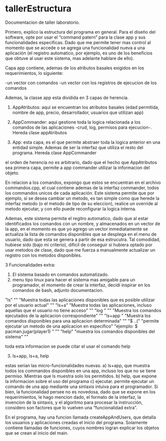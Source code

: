 # tallerEstructura
Documentacion de taller laboratorio.

Primero, explico la estructura del programa en general. Para el diseño del software, opte por usar el “command patern” para la clase app y sus funcionalidades especificas. Dado que me permite tener mas control al momento que se accede o se agrega una funcionalidad nueva a una aplicación (el registro automatico, por ejemplo, es uno de los beneficios que obtuve al usar este sistema, mas adelante hablare de ello).

Capa app contiene, ademas de los atributos basales exigidos en los requerimientos, lo siguiente:

-un vector con comandos
-un vector con los registros de ejecucion de los comandos

Ademas, la classe app esta dividida en 3 capas de herencia.

1) AppAtributos: aquí se encuentran los atributos basales (edad permitida, nombre de app, precio, desarrollador, usuarios que utilizan app)


2) AppCommander: aquí gestione toda la logica relacionada a los comandos de las aplicaciones -crud, log, permisos para ejecucion-. Hereda clase appAtributos


3) App: esta capa, es el que permite abstraer toda la logica anterior en una entidad simple. Ademas de ser la interfaz que utiliza el resto del programa. Hereda clase AppCommander


el orden de herencia no es arbitrario, dado que el hecho que AppAtributos sea primera capa, permite a app commander utilizar la informacion del objeto.



En relacion a los comandos, expongo que estos se encuentran en el archivo commandos.cpp, el cual contiene ademas de la interfaz commander, todos los commandos unicos de cada aplicación. Este sistema permite que por ejemplo, si se desea cambiar un metodo, es tan simple como que herede la interfaz metodo (o el metodo de tipo de su eleccion), realice un override al metodo ejecutar, y con ello puede reconfigurar la logica interna. 

Ademas, este sistema permite el regitro automatico, dado que al estar identificados los comandos con un nombre, y almacenados en un vector de la app, en el momento es que yo agrego un vector inmediatamente se actualiza la lista de comandos disponibles que se desplega en el menu de usuario, dado que esta se genera a partir de esa estrucutra. Tal comodidad, hubiese sido (bajo mi criterio), dificil de conseguir si hubiera optado por usar metodos de clase, dado que me fuerza a manualmente actualizar un registro con los metodos disponibles. 


3 Funcionalidades extra:

1) El sistema basado en comandos automatizado.
2) menu tipo linux
	para hacer el sistema mas amigable para un programador, el momento de crear la interfaz, decidi inspirar en los comandos de bash, adjunto documentacion.

"ls"
             ""
             "Muestra todas las aplicaciones disponibles que es posible utilizar por el usuario actual"
             ""
             "ls+a"
             "Muestra todas las aplicaciones, incluso aquellas que el usuario no tiene acceso"
             ""
             "log <nombreApp>"
             ""
             "Muestra los comandos ejecutados de la aplicacion correspondiente"
             ""
             "ls+app <nombreApp>"
             "Muestra los comandos disponibles para una aplicacion determinada"
             ""
             "$ <NombreApp>.<Metodo>.(<Argumento>"
             "permite ejecutar un metodo de una aplicacion en especifico"
             "ejemplo: $ pacman.jugar(player1) "
             ""
             "help"
             "muestra los comandos disponibles del sistema"
             ""

toda esta informacion se puede citar el usar el comando help

3) ls+app, ls+a, help
	

estas serian las micro-funcionalidades nuevas.
	a) ls+app, que muestra todos los commandos disponibles en una app, incluso los que no se tiene permiso. Mientras que ls muestra solo los permitidos. 
	b) help, que expone la informacion sobre el uso del programa
	c) ejecutar.
permite ejecutar un comando de una app mediante una sintaxis intuiva para el programador. Si bien, la funcionalidad persee no es novedosa, dado que se expone en los requerimientos, le hago mencion dado, el formato de la interfaz, la invencion de la sintaxis, y el algoritmo para procesar la instrucción, considero son factores que lo vuelven una “funcionalidad extra”.


En el programa, hay una funcion llamada createAppAndUsers, que detalla los usuarios y aplicaciones creadas el inicio del programa. Solamente contiene llamadas de funciones, cuyos nombres logran explicar los objetos que se crean al inicio del main.
	
